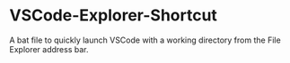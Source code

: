 # VSCode-Explorer-Shortcut
A bat file to quickly launch VSCode with a working directory from the File Explorer address bar.
